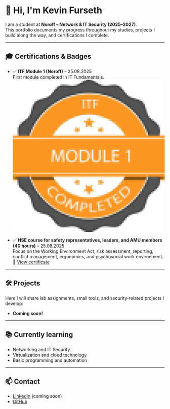 # 👋 Hi, I'm Kevin Furseth  

I am a student at **Noroff – Network & IT Security (2025–2027)**.  
This portfolio documents my progress throughout my studies, projects I build along the way, and certifications I complete.  

---

## 🎓 Certifications & Badges
- ✅ **ITF Module 1 (Noroff)** – 25.08.2025  
  First module completed in IT Fundamentals.  
  ![Badge ITF Module 1](badge-itf1.png)

- ✅ **HSE course for safety representatives, leaders, and AMU members (40 hours)** – 25.08.2025  
  Focus on the Working Environment Act, risk assessment, reporting, conflict management, ergonomics, and psychosocial work environment.  
  📄 [View certificate](HMS-sertifikat.pdf)

---

## 🛠️ Projects
Here I will share lab assignments, small tools, and security-related projects I develop:  

- **Coming soon!**

---

## 📚 Currently learning
- Networking and IT Security  
- Virtualization and cloud technology  
- Basic programming and automation  

---

## 📫 Contact
- [LinkedIn](https://www.linkedin.com/) (coming soon)  
- [GitHub](https://github.com/kevinfurseth)  
